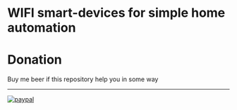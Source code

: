 # WIFI smart-devices for simple home automation
# Donation
Buy me beer if this repository help you in some way
***
[![paypal](https://www.paypalobjects.com/en_US/i/btn/btn_donateCC_LG.gif)](https://www.paypal.com/cgi-bin/webscr?cmd=_s-xclick&hosted_button_id=T4DJG2EE2URZY)
